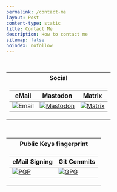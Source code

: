 ```yaml
---
permalink: /contact-me
layout: Post
content-type: static
title: Contact Me
description: How to contact me
sitemap: false
noindex: nofollow
---
```


<br>

<div align="center"><table><tr><th>Social</th></tr><tr><td><table><thead><tr><th>eMail</th><th>Mastodon</th><th>Matrix</th></tr></thead><tbody><tr><td><script language="javascript">document.write(unescape('%3C%61%20%68%72%65%66%3D%22%6D%61%69%6C%74%6F%3A%65%64%6F%61%72%64%6F%74%6F%73%69%6E%64%65%76%40%70%6D%2E%6D%65%22%3E'))</script><img src="https://img.shields.io/badge/Email-0078D4?style=for-the-badge&logo=ProtonMail&labelColor=0d1117&color=1182c3&label=%20" alt="Email" /></td><td><a href="https://mastodon.social/@edoardotosin"><img src="https://img.shields.io/static/v1?message=Mastodon&style=for-the-badge&logo=Mastodon&labelColor=0d1117&color=1182c3&label=%20" alt="Mastodon" /></a></td><td><a href="https://matrix.to/#/@edoardotosindev:matrix.org"><img src="https://img.shields.io/static/v1?message=Matrix&style=for-the-badge&logo=Matrix&labelColor=0d1117&color=1182c3&label=%20" alt="Matrix" /></a></td></tr></tbody></table></td></tr></table></div>

<br>

<div align="center"><table><tr><th>Public Keys fingerprint</th></tr><tr><td><table><thead><tr><th>eMail Signing</th><th>Git Commits</th></tr></thead><tbody><tr><td><a href="/security/signed-email-6eb91f027c4070ec.txt"><img src="https://img.shields.io/badge/6EB9%201F02%207C40%2070EC-PGP?style=for-the-badge&label=PGP&labelColor=0d1117&color=1182c3" title="PGP Public Key" alt="PGP"></a></td><td><a href="/security/signed-commits-b1f7877739614df0.txt"><img src="https://img.shields.io/badge/B1F7%208777%203961%204DF0-GPG?style=for-the-badge&label=GPG&labelColor=0d1117&color=1182c3" title="GPG Public Key" alt="GPG"></a></td></tr></tbody></table></td></tr></table></div>